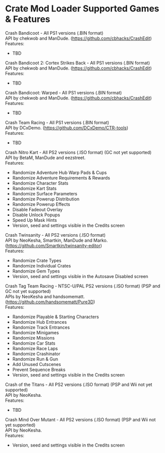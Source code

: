 # Crate Mod Loader Supported Games & Features
  
Crash Bandicoot - All PS1 versions (.BIN format)  
API by chekwob and ManDude. (https://github.com/cbhacks/CrashEdit)  
Features:  
- TBD  
  
Crash Bandicoot 2: Cortex Strikes Back - All PS1 versions (.BIN format)  
API by chekwob and ManDude. (https://github.com/cbhacks/CrashEdit)  
Features:  
- TBD  
  
Crash Bandicoot: Warped - All PS1 versions (.BIN format)  
API by chekwob and ManDude. (https://github.com/cbhacks/CrashEdit)  
Features:  
- TBD  
  
Crash Team Racing - All PS1 versions (.BIN format)  
API by DCxDemo. (https://github.com/DCxDemo/CTR-tools)  
Features:  
- TBD
  
Crash Nitro Kart - All PS2 versions (.ISO format) (GC not yet supported)  
API by BetaM, ManDude and eezstreet.  
Features:
- Randomize Adventure Hub Warp Pads & Cups
- Randomize Adventure Requirements & Rewards
- Randomize Character Stats
- Randomize Kart Stats
- Randomize Surface Parameters
- Randomize Powerup Distribution
- Randomize Powerup Effects
- Disable Fadeout Overlay
- Disable Unlock Popups
- Speed Up Mask Hints
- Version, seed and settings visible in the Credits screen
  
Crash Twinsanity - All PS2 versions (.ISO format)  
API by NeoKesha, Smartkin, ManDude and Marko. (https://github.com/Smartkin/twinsanity-editor)  
Features:  
- Randomize Crate Types
- Randomize Individual Crates 
- Randomize Gem Types  
- Version, seed and settings visible in the Autosave Disabled screen  
  
Crash Tag Team Racing - NTSC-U/PAL PS2 versions (.ISO format) (PSP and GC not yet supported)  
APIs by NeoKesha and handsomematt. (https://github.com/handsomematt/Pure3D)  
Features:  
- Randomize Playable & Starting Characters
- Randomize Hub Entrances
- Randomize Track Entrances
- Randomize Minigames
- Randomize Missions
- Randomize Car Stats
- Randomize Race Laps
- Randomize Crashinator
- Randomize Run & Gun
- Add Unused Cutscenes
- Prevent Sequence Breaks
- Version, seed and settings visible in the Credits screen
  
Crash of the Titans - All PS2 versions (.ISO format) (PSP and Wii not yet supported)  
API by NeoKesha.  
Features:  
- TBD  
  
Crash Mind Over Mutant - All PS2 versions (.ISO format) (PSP and Wii not yet supported)  
API by NeoKesha.  
Features:  
- Version, seed and settings visible in the Credits screen  
